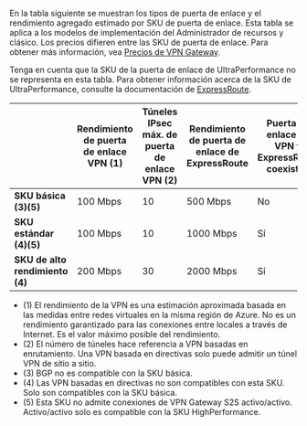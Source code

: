 En la tabla siguiente se muestran los tipos de puerta de enlace y el rendimiento agregado estimado por SKU de puerta de enlace. Esta tabla se aplica a los modelos de implementación del Administrador de recursos y clásico. Los precios difieren entre las SKU de puerta de enlace. Para obtener más información, vea [Precios de VPN Gateway](https://azure.microsoft.com/pricing/details/vpn-gateway).

Tenga en cuenta que la SKU de la puerta de enlace de UltraPerformance no se representa en esta tabla. Para obtener información acerca de la SKU de UltraPerformance, consulte la documentación de [ExpressRoute](../articles/expressroute/expressroute-about-virtual-network-gateways.md).

|  | **Rendimiento de puerta de enlace VPN (1)** | **Túneles IPsec máx. de puerta de enlace VPN (2)** | **Rendimiento de puerta de enlace de ExpressRoute** | **Puerta de enlace de VPN y ExpressRoute coexisten** |
| --- | --- | --- | --- | --- |
| **SKU básica (3)(5)** |100 Mbps |10 |500 Mbps |No |
| **SKU estándar (4)(5)** |100 Mbps |10 |1000 Mbps |Sí |
| **SKU de alto rendimiento (4)** |200 Mbps |30 |2000 Mbps |Sí |

* (1) El rendimiento de la VPN es una estimación aproximada basada en las medidas entre redes virtuales en la misma región de Azure. No es un rendimiento garantizado para las conexiones entre locales a través de Internet. Es el valor máximo posible del rendimiento.
* (2) El número de túneles hace referencia a VPN basadas en enrutamiento. Una VPN basada en directivas solo puede admitir un túnel VPN de sitio a sitio.
* (3) BGP no es compatible con la SKU básica.
* (4) Las VPN basadas en directivas no son compatibles con esta SKU. Solo son compatibles con la SKU básica.
* (5) Esta SKU no admite conexiones de VPN Gateway S2S activo/activo. Activo/activo solo es compatible con la SKU HighPerformance.



<!--HONumber=Jan17_HO1-->


